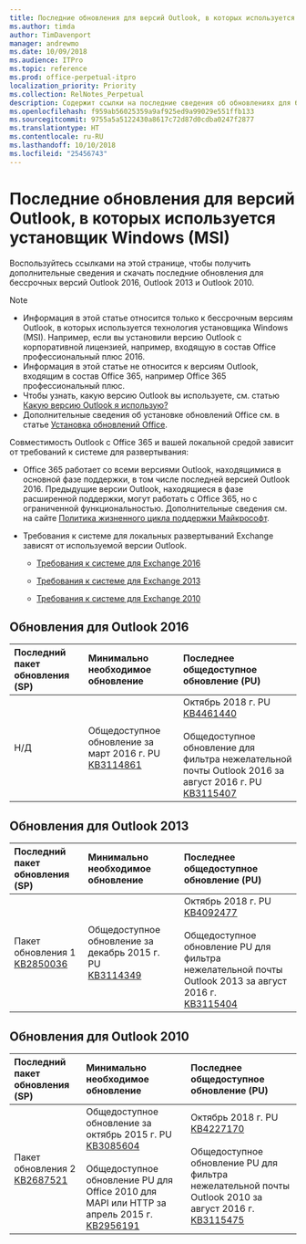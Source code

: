 ```yaml
---
title: Последние обновления для версий Outlook, в которых используется установщик Windows (MSI)
ms.author: timda
author: TimDavenport
manager: andrewmo
ms.date: 10/09/2018
ms.audience: ITPro
ms.topic: reference
ms.prod: office-perpetual-itpro
localization_priority: Priority
ms.collection: RelNotes_Perpetual
description: Содержит ссылки на последние сведения об обновлениях для бессрочных версий Outlook 2016, Outlook 2013 и Outlook 2010 для ИТ-специалистов
ms.openlocfilehash: f959ab56025359a9af925ed9a99029e551ffb133
ms.sourcegitcommit: 9755a5a5122430a8617c72d87d0cdba0247f2877
ms.translationtype: HT
ms.contentlocale: ru-RU
ms.lasthandoff: 10/10/2018
ms.locfileid: "25456743"
---
```

# <a name="latest-updates-for-versions-of-outlook-that-use-windows-installer-msi"></a>Последние обновления для версий Outlook, в которых используется установщик Windows (MSI)

Воспользуйтесь ссылками на этой странице, чтобы получить дополнительные сведения и скачать последние обновления для бессрочных версий Outlook 2016, Outlook 2013 и Outlook 2010.
  
> [!NOTE]
> - Информация в этой статье относится только к бессрочным версиям Outlook, в которых используется технология установщика Windows (MSI). Например, если вы установили версию Outlook с корпоративной лицензией, например, входящую в состав Office профессиональный плюс 2016.
> - Информация в этой статье не относится к версиям Outlook, входящим в состав Office 365, например Office 365 профессиональный плюс.
> - Чтобы узнать, какую версию Outlook вы используете, см. статью [Какую версию Outlook я использую?](https://support.office.com/article/b3a9568c-edb5-42b9-9825-d48d82b2257c)
> - Дополнительные сведения об установке обновлений Office см. в статье [Установка обновлений Office](https://support.office.com/article/2ab296f3-7f03-43a2-8e50-46de917611c5). 
  
Совместимость Outlook с Office 365 и вашей локальной средой зависит от требований к системе для развертывания:
  
- Office 365 работает со всеми версиями Outlook, находящимися в основной фазе поддержки, в том числе последней версией Outlook 2016. Предыдущие версии Outlook, находящиеся в фазе расширенной поддержки, могут работать с Office 365, но с ограниченной функциональностью. Дополнительные сведения см. на сайте [Политика жизненного цикла поддержки Майкрософт](https://support.microsoft.com/lifecycle).
    
- Требования к системе для локальных развертываний Exchange зависят от используемой версии Outlook.
    
  - [Требования к системе для Exchange 2016](https://docs.microsoft.com/Exchange/plan-and-deploy/system-requirements)
    
  - [Требования к системе для Exchange 2013](https://technet.microsoft.com/en-us/library/aa996719%28v=exchg.150%29.aspx)
    
  - [Требования к системе для Exchange 2010](https://docs.microsoft.com/previous-versions/office/exchange-server-2010/aa996719(v=exchg.141))

   
## <a name="outlook-2016-updates"></a>Обновления для Outlook 2016

|**Последний пакет обновления (SP)**|**Минимально необходимое обновление**|**Последнее общедоступное обновление (PU)**|
|:-----|:-----|:-----|
|Н/Д  <br/> |Общедоступное обновление за март 2016 г. PU <br/>[KB3114861](https://support.microsoft.com/help/3114861) <br/> |Октябрь 2018 г. PU <br/>[KB4461440](https://support.microsoft.com/help/4461440) <br/><br/> Общедоступное обновление для фильтра нежелательной почты Outlook 2016 за август 2016 г. PU  <br/>[KB3115407](https://support.microsoft.com/help/3115407) <br/> |
   
## <a name="outlook-2013-updates"></a>Обновления для Outlook 2013

|**Последний пакет обновления (SP)**|**Минимально необходимое обновление**|**Последнее общедоступное обновление (PU)**|
|:-----|:-----|:-----|
|Пакет обновления 1  <br/>[KB2850036](https://go.microsoft.com/fwlink/p/?LinkId=512538) <br/> |Общедоступное обновление за декабрь 2015 г. PU <br/>[KB3114349](https://support.microsoft.com/kb/3114349) <br/> |Октябрь 2018 г. PU <br/>[KB4092477](https://support.microsoft.com/help/4092477) <br/><br/>  Общедоступное обновление PU для фильтра нежелательной почты Outlook 2013 за август 2016 г. <br/> [KB3115404](https://support.microsoft.com/kb/3115404) <br/> |
   
## <a name="outlook-2010-updates"></a>Обновления для Outlook 2010

|**Последний пакет обновления (SP)**|**Минимально необходимое обновление**|**Последнее общедоступное обновление (PU)**|
|:-----|:-----|:-----|
|Пакет обновления 2 <br/>[KB2687521](https://go.microsoft.com/fwlink/p/?LinkId=512542) <br/> |Общедоступное обновление за октябрь 2015 г. PU <br/> [KB3085604](https://support.microsoft.com/kb/3085604) <br/><br/>  Общедоступное обновление PU для Office 2010 для MAPI или HTTP за апрель 2015 г. <br/> [KB2956191](https://support.microsoft.com/en-us/help/2956191/april-14-2015-update-for-office-2010-kb2956191) <br/> |Октябрь 2018 г. PU <br/>[KB4227170](https://support.microsoft.com/help/4227170) <br/><br/>  Общедоступное обновление PU для фильтра нежелательной почты Outlook 2010 за август 2016 г. <br/> [KB3115475](https://support.microsoft.com/kb/3115475) <br/> |
   

